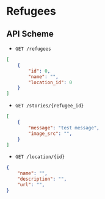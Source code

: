 # Refugees

## API Scheme

- `GET /refugees`

```json
[
    {
        "id": 0,
        "name": "",
        "location_id": 0
    }
]
```

- `GET /stories/{refugee_id}`

```json
[
    {
        "message": "test message",
        "image_src": "",
    }
]
```

- `GET /location/{id}`

```json
{
    "name": "",
    "description": "",
    "url": "",
}
```